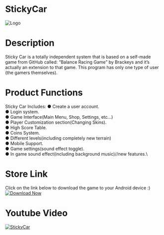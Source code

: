 # StickyCar
![Logo](https://raw.githubusercontent.com/sagiweizmann/StickyCar/master/logo.png)
# Description 

Sticky Car is a totally independent system that is based on a self-made game from GitHub called: “Balance Racing Game” by Brackeys and it’s actually an extension to that game. This program has only one type of user (the gamers themselves).
# Product Functions

Sticky Car Includes:
●	Create a user account.\
●	Login system.\
●	Game Interface(Main Menu, Shop, Settings, etc…)\
●	Player Customization section(Changing Skins).\
●	High Score Table.\
●	Coins System.\
●	Different levels(including completely new terrain)\
●	Mobile Support.\
●	Game settings(sound effect toggle).\
●	In game sound effect(including background music)//new features.\

# Store Link
Click on the link below to download the game to your Android device :)\
[![Download Now](https://cdn-mobile.aptoide.com/static/imgs/aptoide-logo.svg)](https://stickycar.en.aptoide.com/?store_name=stickycar&app_id=56727545 "Download Now")



# Youtube Video
[![StickyCar](https://i.imgur.com/BHLRd9m.png)](https://www.youtube.com/watch?v=tZ9LnY5Wp6M "StickyCar")

